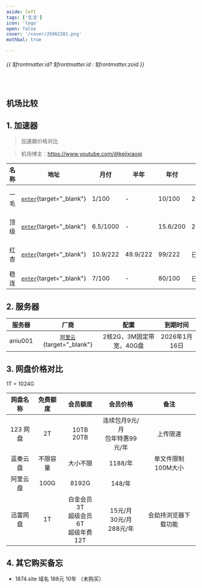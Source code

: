 ```yaml
---
aside: left
tags: ['生活']
icon: 'logo'
open: false
cover: '/cover/25062201.png'
mothbal: true

---
```

 
######  {{ $frontmatter.id? $frontmatter.id : $frontmatter.zoid }}
 
<br/>
 
## 机场比较




## 1. 加速器

> 加速器价格对比

> 机场博主：https://www.youtube.com/@kejixiaoqi

|名称|地址|月付|半年|年付|到期时间|上次实付|
|---|---|---|---|---|---|---|
|一毛|[`enter`](https://xn--4gqu8tcnnope.com/#/dashboard){target="_blank"}|1/100|-|10/100|2026/08/06|9.5「年付」|
|顶级|[`enter`](https://xn--mes358a9urctx.com/#/dashboard){target="_blank"} |6.5/1000|-|15.6/200| 2025/12/26  |12.12「年付」|
|红杏|[`enter`](https://hongxingdl.com/web/#/dashboard){target="_blank"}|10.9/222|49.9/222|99/222|已到期|24.91「半年 」|
|稳连| [`enter`](https://xn--kbt152elqdgyu.com/){target="_blank"} |7/100|-|80/100|已到期|-|


## 2. 服务器

|服务器|厂商|配置|到期时间|
|:---:|:---:|:---:|:---:|
|aniu001|[`阿里云`](https://ecs.console.aliyun.com/#/home){target="_blank"}|2核2G，3M固定带宽，40G盘|2026年1月16日|

## 3. 网盘价格对比
<Badge type='info'>1T = 1024G</Badge>

|  网盘名称  |  免费额度  |  会员额度  |  会员价格  |  备注 |
|:---:|:---:|:---:|:---:|:---:|
|123 网盘|2T|10TB <br/> 20TB|连续包月9元/月 <br/> 包年特惠99元/年|上传限速|
|蓝奏云盘|不限容量|大小不限|1188/年|单文件限制100M大小|
|阿里云盘|100G|8192G|148/年||
|迅雷网盘|1T|白金会员 3T <br/> 超级会员 6T <br/> 超级年费 12T|15元/月 <br/> 30元/月 <br/> 288元/年|会劫持浏览器下载功能|


## 4. 其它购买备忘

- 1874.site 域名 188元  10年 （未购买）





